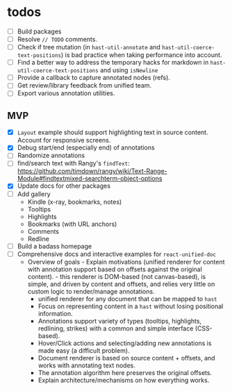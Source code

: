 # todos

- [ ] Build packages
- [ ] Resolve `// TODO` comments.
- [ ] Check if tree mutation (in `hast-util-annotate` and `hast-util-coerce-text-positions`) is bad practice when taking performance into account.
- [ ] Find a better way to address the temporary hacks for markdown in `hast-util-coerce-text-positions` and using `isNewline`
- [ ] Provide a callback to capture annotated nodes (refs).
- [ ] Get review/library feedback from unified team.
- [ ] Export various annotation utilities.

## MVP
- [x] `Layout` example should support highlighting text in source content.  Account for responsive screens.
- [x] Debug start/end (especially end) of annotations
- [ ] Randomize annotations
- [ ] find/search text with Rangy's `findText`: https://github.com/timdown/rangy/wiki/Text-Range-Module#findtextmixed-searchterm-object-options
- [x] Update docs for other packages
- [ ] Add gallery
	- Kindle (x-ray, bookmarks, notes)
	- Tooltips
	- Highlights
	- Bookmarks (with URL anchors)
	- Comments
	- Redline
- [ ] Build a badass homepage
- [ ] Comprehensive docs and interactive examples for `react-unified-doc`
  - Overview of goals
		- Explain motivations (unified renderer for content with annotation support based on offsets against the original content).
		- this renderer is DOM-based (not canvas-based), is simple, and driven by content and offsets, and relies very little on custom logic to render/manage annotations.
    - unified renderer for any document that can be mapped to `hast`
    - Focus on representing content in a `hast` without losing positional information.
    - Annotations support variety of types (tooltips, highlights, redlining, strikes) with a common and simple interface (CSS-based).
    - Hover/Click actions and selecting/adding new annotations is made easy (a difficult problem).
    - Document renderer is based on source content + offsets, and works with annotating text nodes.
    - The annotation algorithm here preserves the original offsets.
	- Explain architecture/mechanisms on how everything works.

<!-- Links -->
[unified]: https://unifiedjs.com/
